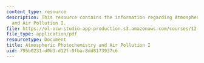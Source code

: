 ```yaml
---
content_type: resource
description: This resource contains the information regarding Atmospheric Photochemistry
  and Air Pollution I.
file: https://ol-ocw-studio-app-production.s3.amazonaws.com/courses/12-335-experimental-atmospheric-chemistry-fall-2014/795b0231d0b3d12f0fba8dd8173937c6_MIT12_335F14_Lecture1_1.pdf
file_type: application/pdf
resourcetype: Document
title: Atmospheric Photochemistry and Air Pollution I
uid: 795b0231-d0b3-d12f-0fba-8dd8173937c6
---
```

